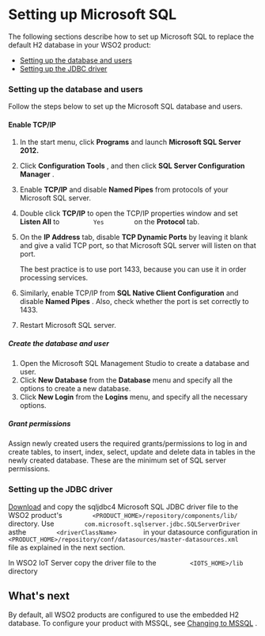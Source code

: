# Setting up Microsoft SQL

The following sections describe how to set up Microsoft SQL to replace
the default H2 database in your WSO2 product:

-   [Setting up the database and
    users](#SettingupMicrosoftSQL-Settingupthedatabaseandusers)
-   [Setting up the JDBC
    driver](#SettingupMicrosoftSQL-SettinguptheJDBCdriver)

### Setting up the database and users

Follow the steps below to set up the Microsoft SQL database and users.

#### Enable TCP/IP

1.  In the start menu, click **Programs** and launch **Microsoft SQL
    Server 2012.**
2.  Click **Configuration Tools** , and then click **SQL Server
    Configuration Manager** .
3.  Enable **TCP/IP** and disable **Named Pipes** from protocols of your
    Microsoft SQL server.
4.  Double click **TCP/IP** to open the TCP/IP properties window and set
    **Listen All** to `          Yes         ` on the **Protocol** tab.
5.  On the **IP Address** tab, disable **TCP Dynamic Ports** by leaving
    it blank and give a valid TCP port, so that Microsoft SQL server
    will listen on that port.

    The best practice is to use port 1433, because you can use it in
    order processing services.

6.  Similarly, enable TCP/IP from **SQL Native Client Configuration**
    and disable **Named Pipes** . Also, check whether the port is set
    correctly to 1433.
7.  Restart Microsoft SQL server.

##### Create the database and user

1.  Open the Microsoft SQL Management Studio to create a database and
    user.
2.  Click **New Database** from the **Database** menu and specify all
    the options to create a new database.
3.  Click **New Login** from the **Logins** menu, and specify all the
    necessary options.

##### Grant permissions

Assign newly created users the required grants/permissions to log in and
create tables, to insert, index, select, update and delete data in
tables in the newly created database. These are the minimum set of SQL
server permissions.

### Setting up the JDBC driver

[Download](https://msdn.microsoft.com/en-us/data/aa937724.aspx) and copy
the sqljdbc4 Microsoft SQL JDBC driver file to the WSO2 product's
`         <PRODUCT_HOME>/repository/components/lib/        `
directory. Use
`         com.microsoft.sqlserver.jdbc.SQLServerDriver        ` asthe
`         <driverClassName>        ` in your datasource configuration in
`         <PRODUCT_HOME>/repository/conf/datasources/master-datasources.xml        `
file as explained in the next section.

In WSO2 IoT Server copy the driver file to the
`          <IOTS_HOME>/lib         ` directory

## What's next

By default, all WSO2 products are configured to use the embedded H2
database. To configure your product with MSSQL, see [Changing to
MSSQL](_Changing_to_MSSQL_) .
